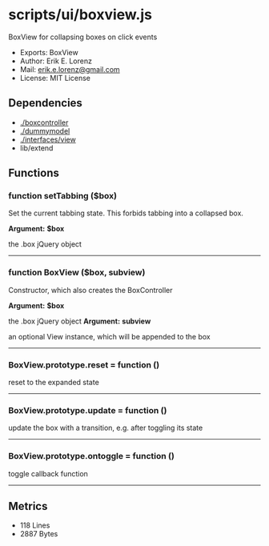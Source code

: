 # scripts/ui/boxview.js


BoxView for collapsing boxes on click events

* Exports: BoxView
* Author: Erik E. Lorenz 
* Mail: <erik.e.lorenz@gmail.com>
* License: MIT License


## Dependencies

* <a href="./boxcontroller.html">./boxcontroller</a>
* <a href="./dummymodel.html">./dummymodel</a>
* <a href="./interfaces/view.html">./interfaces/view</a>
* lib/extend

## Functions

###   function setTabbing ($box)
Set the current tabbing state. This forbids tabbing into a collapsed box.

**Argument:** **$box**

the .box jQuery object

---


###   function BoxView ($box, subview)
Constructor, which also creates the BoxController

**Argument:** **$box**

the .box jQuery object
**Argument:** **subview**

an optional View instance, which will be appended to the box

---


###   BoxView.prototype.reset = function ()
reset to the expanded state

---


###   BoxView.prototype.update = function ()
update the box with a transition, e.g. after toggling its state

---


###   BoxView.prototype.ontoggle = function ()
toggle callback function

---

## Metrics

* 118 Lines
* 2887 Bytes

